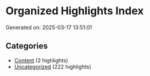 # Organized Highlights Index

Generated on: 2025-03-17 13:51:01

## Categories

- [Content](content.md) (2 highlights)
- [Uncategorized](uncategorized.md) (222 highlights)
